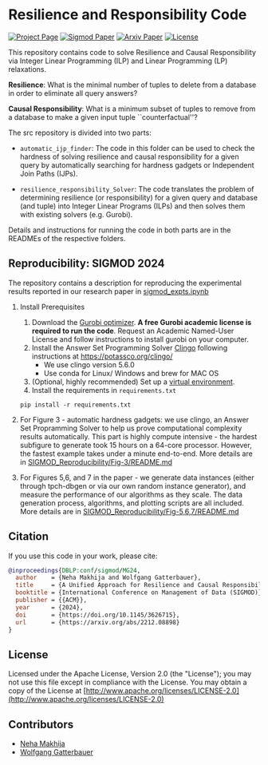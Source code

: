 # Resilience and Responsibility Code

[![Project Page](https://img.shields.io/badge/Project%20Page-blue.svg)](https://northeastern-datalab.github.io/unified-reverse-data-management/)
[![Sigmod Paper](https://img.shields.io/badge/Paper-SIGMOD24-blue.svg)](https://doi.org/10.1145/3626715)
[![Arxiv Paper](https://img.shields.io/badge/Paper-arXiv-blue.svg)](https://arxiv.org/abs/2212.08898)
[![License](https://img.shields.io/badge/License-Apache%202.0-orange.svg)](https://opensource.org/licenses/Apache-2.0)

This repository contains code to solve Resilience and Causal Responsibility via Integer Linear Programming (ILP) and Linear Programming (LP) relaxations.

**Resilience**: What is the minimal number of tuples to delete from a database in order to eliminate all query answers?

**Causal Responsibility**: What is a minimum subset of tuples to remove from a database to make a given input tuple ``counterfactual''?

The src repository is divided into two parts:
-  ``automatic_ijp_finder``: The code in this folder can be used to check the hardness of solving resilience and causal responsibility for a given query by automatically searching for hardness gadgets or Independent Join Paths (IJPs).

- ``resilience_responsibility_Solver``: The code translates the problem of determining resilience (or responsibility) for a given query and database (and tuple) into Integer Linear Programs (ILPs) and then solves them with existing solvers (e.g. Gurobi).

Details and instructions for running the code in both parts are in the READMEs of the respective folders.

## Reproducibility: SIGMOD 2024

The repository contains a description for reproducing the experimental results reported in our research paper in [sigmod_expts.ipynb](Resilience_Responsibility_Solver/expt/expt_plots/sigmod_expts.ipynb)

1. Install Prerequisites
    1. Download the [Gurobi optimizer](https://www.gurobi.com/downloads/). **A free Gurobi academic license is required to run the code**. Request an Academic Named-User License and follow instructions to install gurobi on your computer.
    2. Install the Answer Set Programming Solver [Clingo](https://potassco.org/clingo/) following instructions at https://potassco.org/clingo/
        * We use clingo version 5.6.0
        * Use conda for Linux/ Windows and brew for MAC OS
    3. (Optional, highly recommended) Set up a [virtual environment](https://docs.python.org/3/library/venv.html).
    4. Install the requirements in ``requirements.txt``
    ```
    pip install -r requirements.txt
    ```
2. For Figure 3 - automatic hardness gadgets: we use clingo, an Answer Set Propramming Solver to help us prove computational complexity results automatically. 
This part is highly compute intensive - the hardest subfigure to generate took 15 hours on a 64-core processor. However, the fastest example takes under a minute end-to-end. More details are in [SIGMOD_Reproducibility/Fig-3/README.md](SIGMOD_Reproducibility/Fig-3/README.md)

3. For Figures 5,6, and 7 in the paper - we generate data instances (either through tpch-dbgen or via our own random instance generator), and measure the performance of our algorithms as they scale. The data generation process, algorithms, and plotting scripts are all included. More details are in [SIGMOD_Reproducibility/Fig-5,6,7/README.md](SIGMOD_Reproducibility/Fig-5,6,7/README.md)

## Citation
If you use this code in your work, please cite: 
```bibtex
@inproceedings{DBLP:conf/sigmod/MG24,
  author    = {Neha Makhija and Wolfgang Gatterbauer},
  title     = {A Unified Approach for Resilience and Causal Responsibility with Integer Linear Programming (ILP) and LP Relaxations},
  booktitle = {International Conference on Management of Data (SIGMOD)},
  publisher = {{ACM}},
  year      = {2024},
  doi       = {https://doi.org/10.1145/3626715},
  url       = {https://arxiv.org/abs/2212.08898}
}
```

## License
Licensed under the Apache License, Version 2.0 (the "License");
you may not use this file except in compliance with the License.
You may obtain a copy of the License at [http://www.apache.org/licenses/LICENSE-2.0](http://www.apache.org/licenses/LICENSE-2.0)

## Contributors
- [Neha Makhija](https://nehamakhija.github.io/)
- [Wolfgang Gatterbauer](http://gatterbauer.name)